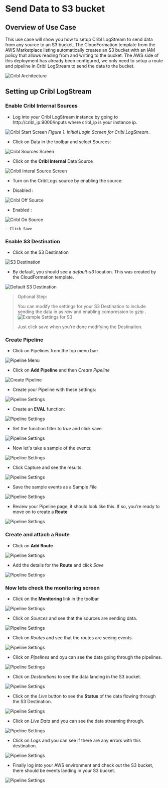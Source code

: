 # Send Data to S3 bucket

## Overview of Use Case
This use case will show you how to setup Cribl LogStream to send data from any source to an S3 bucket. The CloudFormation template from the AWS Marketplace listing automatically creates an S3 bucket with an IAM policy that allows reading from and writing to the bucket. The AWS side of this deployment has already been configured, we only need to setup a route and pipeline in Cribl LogStream to send the data to the bucket.

![Cribl Architecture](https://quickstart-cribl-logstream.s3.amazonaws.com/architecture/Cribl_Data_to_S3.png)

## Setting up Cribl LogStream

### Enable Cribl Internal Sources

- Log into your Cribl LogStream instance by going to  http://cribl_ip:9000/inputs where cribl_ip is your instance ip.
 
![Cribl Start Screen](https://quickstart-cribl-logstream.s3.amazonaws.com/screenshots/s3bucket/1-clsmp-s3.png)
_Figure 1. Initial Login Screen for Cribl LogStream__

- Click on Data in the toolbar and select Sources:

![Cribl Sources Screen](https://quickstart-cribl-logstream.s3.amazonaws.com/screenshots/s3bucket/2-clsmp-s3.png)

- Click on the __Cribl Internal__ Data Source

![Cribil Interal Source Screen](https://quickstart-cribl-logstream.s3.amazonaws.com/screenshots/s3bucket/3-clsmp-s3.png)

- Turn on the CriblLogs source by enabling the source:

- Disabled : 

![Cribl Off Source](https://quickstart-cribl-logstream.s3.amazonaws.com/screenshots/s3bucket/4-clsmp-s3.png) 

- Enabled : 

 ![Cribl On Source](https://quickstart-cribl-logstream.s3.amazonaws.com/screenshots/s3bucket/5-clsmp-s3.png)

    - Click Save

### Enable S3 Destination 

- Click on the S3 Destination

![S3 Destination](https://quickstart-cribl-logstream.s3.amazonaws.com/screenshots/s3bucket/6-clsmp-s3.png)

- By default, you should see a _default-s3_ location. This was created by the CloudFormation template.

![Default S3 Destination](https://quickstart-cribl-logstream.s3.amazonaws.com/screenshots/s3bucket/7-clsmp-s3.png)

> Optional Step:
> 
> You can modify the settings for your S3 Destination to include sending the data in as _raw_ and enabling compression to _gzip_ . 
> ![Example Settings for S3](https://quickstart-cribl-logstream.s3.amazonaws.com/screenshots/s3bucket/8-clsmp-s3.png)
>
> Just click save when you're done modifying the Destination.

### Create Pipeline

- Click on Pipelines from the top menu bar:

![Pipeline Menu](https://quickstart-cribl-logstream.s3.amazonaws.com/screenshots/s3bucket/9-clsmp-s3.png)

- Click on __Add Pipeline__ and then _Create Pipeline_

![Create Pipeline](https://quickstart-cribl-logstream.s3.amazonaws.com/screenshots/s3bucket/10-clsmp-s3.png)

- Create your Pipeline with these settings: 

![Pipeline Settings](https://quickstart-cribl-logstream.s3.amazonaws.com/screenshots/s3bucket/11-clsmp-s3.png)

- Create an __EVAL__ function:

![Pipeline Settings](https://quickstart-cribl-logstream.s3.amazonaws.com/screenshots/s3bucket/12-clsmp-s3.png)

- Set the function filter to _true_ and click save.

![Pipeline Settings](https://quickstart-cribl-logstream.s3.amazonaws.com/screenshots/s3bucket/13-clsmp-s3.png)

- Now let's take a sample of the events:

![Pipeline Settings](https://quickstart-cribl-logstream.s3.amazonaws.com/screenshots/s3bucket/14-clsmp-s3.png)

- Click Capture and see the results: 

![Pipeline Settings](https://quickstart-cribl-logstream.s3.amazonaws.com/screenshots/s3bucket/15-clsmp-s3.png)

- Save the sample events as a Sample File

![Pipeline Settings](https://quickstart-cribl-logstream.s3.amazonaws.com/screenshots/s3bucket/16-clsmp-s3.png)

- Review your Pipeline page, it should look like this. If so, you're ready to move on to create a __Route__

![Pipeline Settings](https://quickstart-cribl-logstream.s3.amazonaws.com/screenshots/s3bucket/17-clsmp-s3.png)

### Create and attach a Route

- Click on __Add Route__ 

![Pipeline Settings](https://quickstart-cribl-logstream.s3.amazonaws.com/screenshots/s3bucket/18-clsmp-s3.png)

- Add the details for the __Route__ and click _Save_

![Pipeline Settings](https://quickstart-cribl-logstream.s3.amazonaws.com/screenshots/s3bucket/19-clsmp-s3.png)

### Now lets check the monitoring screen

- Click on the __Monitoring__ link in the toolbar

![Pipeline Settings](https://quickstart-cribl-logstream.s3.amazonaws.com/screenshots/s3bucket/20-clsmp-s3.png)

- Click on _Sources_ and see that the sources are sending data.

![Pipeline Settings](https://quickstart-cribl-logstream.s3.amazonaws.com/screenshots/s3bucket/21-clsmp-s3.png)

- Click on _Routes_ and see that the routes are seeing events.

![Pipeline Settings](https://quickstart-cribl-logstream.s3.amazonaws.com/screenshots/s3bucket/22-clsmp-s3.png)

- Click on _Pipelines_ and oyu can see the data going through the pipelines.

![Pipeline Settings](https://quickstart-cribl-logstream.s3.amazonaws.com/screenshots/s3bucket/23-clsmp-s3.png)

- Click on _Destinations_ to see the data landing in the S3 bucket.

![Pipeline Settings](https://quickstart-cribl-logstream.s3.amazonaws.com/screenshots/s3bucket/24-clsmp-s3.png)

- Click on the _Live_ button to see the __Status__ of the data flowing through the S3 Destination.

![Pipeline Settings](https://quickstart-cribl-logstream.s3.amazonaws.com/screenshots/s3bucket/25-clsmp-s3.png)

- Click on _Live Data_ and you can see the data streaming through.

![Pipeline Settings](https://quickstart-cribl-logstream.s3.amazonaws.com/screenshots/s3bucket/26-clsmp-s3.png)

- Click on _Logs_ and you can see if there are any errors with this destination. 

![Pipeline Settings](https://quickstart-cribl-logstream.s3.amazonaws.com/screenshots/s3bucket/27-clsmp-s3.png)

- Finally log into your AWS environment and check out the S3 bucket, there should be events landing in your S3 bucket.

![Pipeline Settings](https://quickstart-cribl-logstream.s3.amazonaws.com/screenshots/s3bucket/28-clsmp-s3.png)